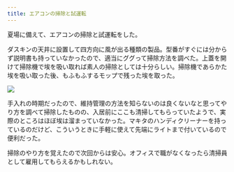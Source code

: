 ```yaml
---
title: エアコンの掃除と試運転
---
```

夏場に備えて、エアコンの掃除と試運転をした。

ダスキンの天井に設置して四方向に風が出る種類の製品。型番がすぐには分からず説明書も持っていなかったので、適当にググって掃除方法を調べた。上蓋を開けて掃除機で埃を吸い取れば素人の掃除としては十分らしい。掃除機であらかた埃を吸い取った後、もふもふするモップで残った埃を取った。

![](https://lh3.googleusercontent.com/docs/ADP-6oETh3WfVx9dZn9ax_BDL3-lj8D9pNOTVs3TQexm6CY-Ps0g0EBobiQ5JaqQHy5W2dPPRzHGz81O5MCB6QyQ78EoY6TkZMdI5s46KxUerHJMOOG84hZeaiDUqF1Scmq_INMLWd7NKc6o2XXxiCj7Qip-Y33qn3Rjzn4Th0YPlKonbvnHlGsZxPeyJnSHgA0NjL2ccar5Z_WjHGS7r7LSTo4-IW_I7-a6JYE0a3vNcaJg4QbKfretin9E0suAP-u2z8qAo4Vj3PpLmAYSHBYzRQuS6QOaXo9wP7a6TOpUkp7WTvgLp7bcW0HtCIOi8H_LqMYlPfeFr1LaV_Qm7cdnqAb5K2L3vx8B-ZLQnsyHyyOiymyJZMoDL-dBmbMclYaBqwlILRYah4BftTs9_BO_aqvwn_k3yQAAanmO_FLlk-4iRfdSWrQ2rhve2pM4UIWqyjg8Rwzz2ewJ6hc8-lqiZxQ7kAyK5sT5FIRx3nm0o8iQNn39UskxAm3ymDQKwEstpSmipkf7DrqUu1hi8Nobl2TC7wvgr8vRLnqRupN9nU89udV8W_Zj1FH4tAe4t5zmuGT5-9MVcqlCxZlACmnyf6L2WFjxZogqWaambTx_atsbKdYzlyQQ8FLuXJ8GV2S5HstMS5BHgL0I9a6aDvNTC5Z4sHKw6paqd1FyqPPGDen-xsZlJcQc40k2zmLrmmEMEkU_fBa8aSfDF0noNwAIPTraUYQKk9V8ZUoGPb2mtOe5n3bhVr-jgpjWVR-Xq6X9aMNE5swQezTO7rV2-Y2KOhpOa1UeDpj0PqkP0eay0x22leapFpvBmSkVvcI5IsvrUvIgq2Za96b7ywAXLPexAQ1h1OkqQIAukZ1R-CmjDY8fowyTbMcaXvo6ebAlgnEla70erTqY1aw06LFl9TX74Sk2jlIilxkIyhM9H82VFk0UM-aiqD6kfBxVxUZzk-6es56Tm3OhOwY3ULYMB0z2x96aAY0g-IyB8x4xeoMrJRpN0I4lYK-z_Zot0HOhCMxhsmvXoPNjKNlooRddMhKM84Sby_rLTto2ZN5366rKgKIzIeNThkb68CyamQrZK9INygsCFPF3r2mzUJI0wDMaA9lIKjhVH3pNmnx59ATJtqDk9HFbfvmwyNlyTFXufnic_Xvovxkwf8dvnzq4M_ygoFyewAhXykkNWsuBFMmPd9ZPOYffUh0N77aB_368eQBjxzsuPYBbKmUUidkQSVudqjrfZ7iDAr1c2p1W2eiNtoibSqat)

手入れの時期だったので、維持管理の方法を知らないのは良くないなと思ってやり方を調べて掃除したものの、入居前にここも清掃してもらっていたようで、実際のところはほぼ埃は溜まっていなかった。マキタのハンディクリーナーを持っているのだけど、こういうときに手軽に使えて先端にライトまで付いているので便利だった。

掃除のやり方を覚えたので次回からは安心。オフィスで職がなくなったら清掃員として雇用してもらえるかもしれない。
